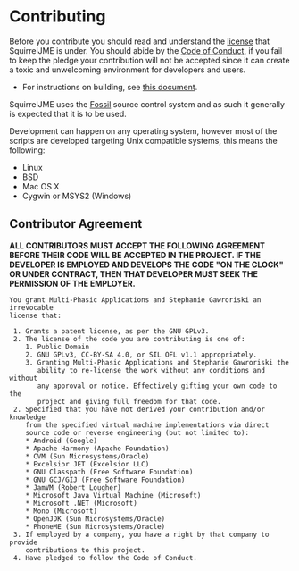 # Contributing

Before you contribute you should read and understand the [license](license.mkd)
that SquirrelJME is under. You should abide by the
[Code of Conduct](code-of-conduct.mkd), if you fail to keep the pledge your
contribution will not be accepted since it can create a toxic and unwelcoming
environment for developers and users.

 * For instructions on building, see [this document](building.mkd).

SquirrelJME uses the [Fossil](https://fossil-scm.org/) source control
system and as such it generally is expected that it is to be used.

Development can happen on any operating system, however most of the scripts are
developed targeting Unix compatible systems, this means the following:

 * Linux
 * BSD
 * Mac OS X
 * Cygwin or MSYS2 (Windows)

## Contributor Agreement

**ALL CONTRIBUTORS MUST ACCEPT THE FOLLOWING AGREEMENT BEFORE THEIR CODE WILL**
**BE ACCEPTED IN THE PROJECT. IF THE DEVELOPER IS EMPLOYED AND DEVELOPS THE**
**CODE "ON THE CLOCK" OR UNDER CONTRACT, THEN THAT DEVELOPER MUST SEEK THE**
**PERMISSION OF THE EMPLOYER.**

	You grant Multi-Phasic Applications and Stephanie Gawroriski an irrevocable
	license that:
	
	 1. Grants a patent license, as per the GNU GPLv3.
	 2. The license of the code you are contributing is one of:
	    1. Public Domain
	    2. GNU GPLv3, CC-BY-SA 4.0, or SIL OFL v1.1 appropriately.
	    3. Granting Multi-Phasic Applications and Stephanie Gawroriski the
	       ability to re-license the work without any conditions and without
	       any approval or notice. Effectively gifting your own code to the
	       project and giving full freedom for that code.
	 2. Specified that you have not derived your contribution and/or knowledge
	    from the specified virtual machine implementations via direct
	    source code or reverse engineering (but not limited to):
	    * Android (Google)
	    * Apache Harmony (Apache Foundation)
	    * CVM (Sun Microsystems/Oracle)
	    * Excelsior JET (Excelsior LLC)
	    * GNU Classpath (Free Software Foundation)
	    * GNU GCJ/GIJ (Free Software Foundation)
	    * JamVM (Robert Lougher)
	    * Microsoft Java Virtual Machine (Microsoft)
	    * Microsoft .NET (Microsoft)
	    * Mono (Microsoft)
	    * OpenJDK (Sun Microsystems/Oracle)
	    * PhoneME (Sun Microsystems/Oracle)
	 3. If employed by a company, you have a right by that company to provide
	    contributions to this project.
	 4. Have pledged to follow the Code of Conduct.

